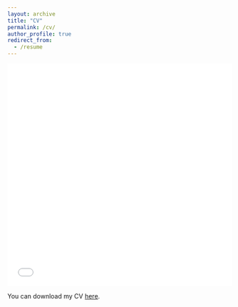 ```yaml
---
layout: archive
title: "CV"
permalink: /cv/
author_profile: true
redirect_from:
  - /resume
---
```


<iframe src="/files/pdf/Sandipa_Bhattacharjee_CV.pdf" width="100%" height="500" frameborder="no" marginwidth="0" marginheight="0">
</iframe>

You can download my CV [here](/files/pdf/Sandipa_Bhattacharjee_CV.pdf).
